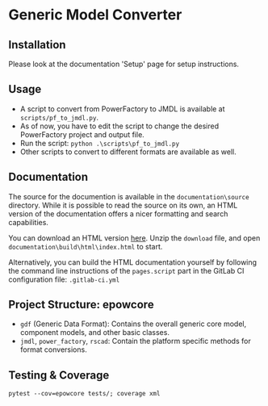 # Generic Model Converter

## Installation

Please look at the documentation 'Setup' page for setup instructions.

## Usage

- A script to convert from PowerFactory to JMDL is available at `scripts/pf_to_jmdl.py`.
- As of now, you have to edit the script to change the desired PowerFactory project and output file.
- Run the script: `python .\scripts\pf_to_jmdl.py`
- Other scripts to convert to different formats are available as well.

## Documentation

The source for the documention is available in the `documentation\source` directory.
While it is possible to read the source on its own, an HTML version of the documentation offers a nicer formatting and search capabilities.

You can download an HTML version [here](https://gitlab.kit.edu/api/v4/projects/156718/jobs/artifacts/main/download?job=pages).
Unzip the `download` file, and open `documentation\build\html\index.html` to start.

Alternatively, you can build the HTML documentation yourself by following the command line instructions of the `pages.script` part in the GitLab CI configuration file: `.gitlab-ci.yml`

## Project Structure: epowcore

- `gdf` (Generic Data Format): Contains the overall generic core model, component models, and other basic classes.
- `jmdl`, `power_factory`, `rscad`: Contain the platform specific methods for format conversions.

## Testing & Coverage

    pytest --cov=epowcore tests/; coverage xml
